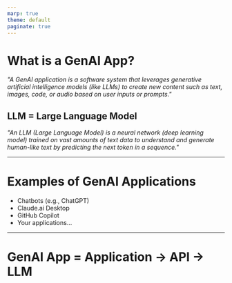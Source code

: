 ```yaml
---
marp: true
theme: default
paginate: true
---
```

# What is a GenAI App?

*"A GenAI application is a software system that leverages generative artificial intelligence models (like LLMs) to create new content such as text, images, code, or audio based on user inputs or prompts."*

## LLM = Large Language Model

*"An LLM (Large Language Model) is a neural network (deep learning model) trained on vast amounts of text data to understand and generate human-like text by predicting the next token in a sequence."*

---
# Examples of GenAI Applications

- Chatbots (e.g., ChatGPT)
- Claude.ai Desktop
- GitHub Copilot
- Your applications...

---
# GenAI App = Application -> API -> LLM
